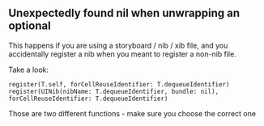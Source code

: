 ## Unexpectedly found nil when unwrapping an optional

This happens if you are using a storyboard / nib / xib file, and you accidentally register a nib when you meant to register a non-nib file.

Take a look:
```
register(T.self, forCellReuseIdentifier: T.dequeueIdentifier)
register(UINib(nibName: T.dequeueIdentifier, bundle: nil), forCellReuseIdentifier: T.dequeueIdentifier)
```

Those are two different functions - make sure you choose the correct one